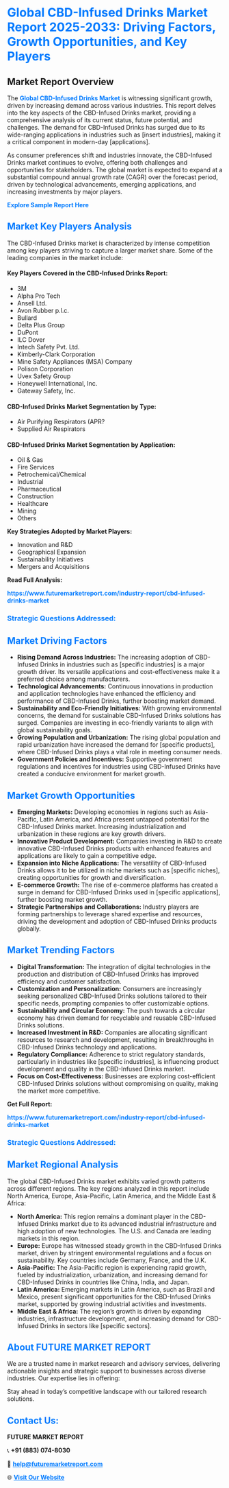 <h1 style="color: #007BFF;">Global CBD-Infused Drinks Market Report 2025-2033: Driving Factors, Growth Opportunities, and Key Players</h1>

<section id="overview">
<h2>Market Report Overview</h2>
<p>The <a href="https://www.futuremarketreport.com/industry-report/cbd-infused-drinks-market" style="color: #007BFF; text-decoration: none;"><strong>Global CBD-Infused Drinks Market</strong></a> is witnessing significant growth, driven by increasing demand across various industries. This report delves into the key aspects of the CBD-Infused Drinks market, providing a comprehensive analysis of its current status, future potential, and challenges. The demand for CBD-Infused Drinks has surged due to its wide-ranging applications in industries such as [insert industries], making it a critical component in modern-day [applications].</p>
<p>As consumer preferences shift and industries innovate, the CBD-Infused Drinks market continues to evolve, offering both challenges and opportunities for stakeholders. The global market is expected to expand at a substantial compound annual growth rate (CAGR) over the forecast period, driven by technological advancements, emerging applications, and increasing investments by major players.</p>
</section>

<section id="overview">
<p><a href="https://www.futuremarketreport.com/request-sample/reportId=36692" style="color: #007BFF; text-decoration: none;"><strong>Explore Sample Report Here</strong></a></p>
</section>

<section id="key-players">
<h2 style="color: #007BFF;">Market Key Players Analysis</h2>
<p>The CBD-Infused Drinks market is characterized by intense competition among key players striving to capture a larger market share. Some of the leading companies in the market include:</p>
<h4>Key Players Covered in the CBD-Infused Drinks Report:</h4>
<ul><li>3M</li><li>Alpha Pro Tech</li><li>Ansell Ltd.</li><li>Avon Rubber p.l.c.</li><li>Bullard</li><li>Delta Plus Group</li><li>DuPont</li><li>ILC Dover</li><li>Intech Safety Pvt. Ltd.</li><li>Kimberly-Clark Corporation</li><li>Mine Safety Appliances (MSA) Company</li><li>Polison Corporation</li><li>Uvex Safety Group</li><li>Honeywell International, Inc.</li><li>Gateway Safety, Inc.</li></ul>
<h4>CBD-Infused Drinks Market Segmentation by Type:</h4>
<ul><li>Air Purifying Respirators (APR?</li><li>Supplied Air Respirators</li></ul>

<h4>CBD-Infused Drinks Market Segmentation by Application:</h4>
<ul><li>Oil &amp; Gas</li><li>Fire Services</li><li>Petrochemical/Chemical</li><li>Industrial</li><li>Pharmaceutical</li><li>Construction</li><li>Healthcare</li><li>Mining</li><li>Others</li></ul>
<p><strong>Key Strategies Adopted by Market Players:</strong></p>
<ul>
<li>Innovation and R&D</li>
<li>Geographical Expansion</li>
<li>Sustainability Initiatives</li>
<li>Mergers and Acquisitions</li>
</ul>
</section>

<section>
<p><strong>Read Full Analysis: </strong></p><a href="https://www.futuremarketreport.com/industry-report/cbd-infused-drinks-market" style="color: #007BFF; text-decoration: none;"><strong>https://www.futuremarketreport.com/industry-report/cbd-infused-drinks-market</strong></a>
<h3 style="color: #007BFF;">Strategic Questions Addressed:</h3>
</section>

<section id="driving-factors">
<h2 style="color: #007BFF;">Market Driving Factors</h2>
<ul>
<li><strong>Rising Demand Across Industries:</strong> The increasing adoption of CBD-Infused Drinks in industries such as [specific industries] is a major growth driver. Its versatile applications and cost-effectiveness make it a preferred choice among manufacturers.</li>
<li><strong>Technological Advancements:</strong> Continuous innovations in production and application technologies have enhanced the efficiency and performance of CBD-Infused Drinks, further boosting market demand.</li>
<li><strong>Sustainability and Eco-Friendly Initiatives:</strong> With growing environmental concerns, the demand for sustainable CBD-Infused Drinks solutions has surged. Companies are investing in eco-friendly variants to align with global sustainability goals.</li>
<li><strong>Growing Population and Urbanization:</strong> The rising global population and rapid urbanization have increased the demand for [specific products], where CBD-Infused Drinks plays a vital role in meeting consumer needs.</li>
<li><strong>Government Policies and Incentives:</strong> Supportive government regulations and incentives for industries using CBD-Infused Drinks have created a conducive environment for market growth.</li>
</ul>
</section>

<section id="growth-opportunities">
<h2 style="color: #007BFF;">Market Growth Opportunities</h2>
<ul>
<li><strong>Emerging Markets:</strong> Developing economies in regions such as Asia-Pacific, Latin America, and Africa present untapped potential for the CBD-Infused Drinks market. Increasing industrialization and urbanization in these regions are key growth drivers.</li>
<li><strong>Innovative Product Development:</strong> Companies investing in R&D to create innovative CBD-Infused Drinks products with enhanced features and applications are likely to gain a competitive edge.</li>
<li><strong>Expansion into Niche Applications:</strong> The versatility of CBD-Infused Drinks allows it to be utilized in niche markets such as [specific niches], creating opportunities for growth and diversification.</li>
<li><strong>E-commerce Growth:</strong> The rise of e-commerce platforms has created a surge in demand for CBD-Infused Drinks used in [specific applications], further boosting market growth.</li>
<li><strong>Strategic Partnerships and Collaborations:</strong> Industry players are forming partnerships to leverage shared expertise and resources, driving the development and adoption of CBD-Infused Drinks products globally.</li>
</ul>
</section>

<section id="trending-factors">
<h2 style="color: #007BFF;">Market Trending Factors</h2>
<ul>
<li><strong>Digital Transformation:</strong> The integration of digital technologies in the production and distribution of CBD-Infused Drinks has improved efficiency and customer satisfaction.</li>
<li><strong>Customization and Personalization:</strong> Consumers are increasingly seeking personalized CBD-Infused Drinks solutions tailored to their specific needs, prompting companies to offer customizable options.</li>
<li><strong>Sustainability and Circular Economy:</strong> The push towards a circular economy has driven demand for recyclable and reusable CBD-Infused Drinks solutions.</li>
<li><strong>Increased Investment in R&D:</strong> Companies are allocating significant resources to research and development, resulting in breakthroughs in CBD-Infused Drinks technology and applications.</li>
<li><strong>Regulatory Compliance:</strong> Adherence to strict regulatory standards, particularly in industries like [specific industries], is influencing product development and quality in the CBD-Infused Drinks market.</li>
<li><strong>Focus on Cost-Effectiveness:</strong> Businesses are exploring cost-efficient CBD-Infused Drinks solutions without compromising on quality, making the market more competitive.</li>
</ul>
</section>

<section>
<p><strong>Get Full Report: </strong></p><a href="https://www.futuremarketreport.com/industry-report/cbd-infused-drinks-market" style="color: #007BFF; text-decoration: none;"><strong>https://www.futuremarketreport.com/industry-report/cbd-infused-drinks-market</strong></a>
<h3 style="color: #007BFF;">Strategic Questions Addressed:</h3>
</section>


<section id="regional-analysis">
<h2 style="color: #007BFF;">Market Regional Analysis</h2>
<p>The global CBD-Infused Drinks market exhibits varied growth patterns across different regions. The key regions analyzed in this report include North America, Europe, Asia-Pacific, Latin America, and the Middle East & Africa:</p>
<ul>
<li><strong>North America:</strong> This region remains a dominant player in the CBD-Infused Drinks market due to its advanced industrial infrastructure and high adoption of new technologies. The U.S. and Canada are leading markets in this region.</li>
<li><strong>Europe:</strong> Europe has witnessed steady growth in the CBD-Infused Drinks market, driven by stringent environmental regulations and a focus on sustainability. Key countries include Germany, France, and the U.K.</li>
<li><strong>Asia-Pacific:</strong> The Asia-Pacific region is experiencing rapid growth, fueled by industrialization, urbanization, and increasing demand for CBD-Infused Drinks in countries like China, India, and Japan.</li>
<li><strong>Latin America:</strong> Emerging markets in Latin America, such as Brazil and Mexico, present significant opportunities for the CBD-Infused Drinks market, supported by growing industrial activities and investments.</li>
<li><strong>Middle East & Africa:</strong> The region’s growth is driven by expanding industries, infrastructure development, and increasing demand for CBD-Infused Drinks in sectors like [specific sectors].</li>
</ul>
</section>

<footer>
<h2 style="color: #007BFF;">About FUTURE MARKET REPORT</h2>
<p>We are a trusted name in market research and advisory services, delivering actionable insights and strategic support to businesses across diverse industries. Our expertise lies in offering:</p>

<p>Stay ahead in today’s competitive landscape with our tailored research solutions.</p>

<h2 style="color: #007BFF;">Contact Us:</h2>
<p><strong>FUTURE MARKET REPORT</strong></p>
<p>📞 <strong>+91 (883) 074-8030</strong></p>
<p>📧 <strong><a href="mailto:help@futuremarketreport.com" style="color: #007BFF;">help@futuremarketreport.com</a></strong></p>
<p>🌐 <strong><a href="https://www.futuremarketreport.com/" style="color: #007BFF;">Visit Our Website</a></strong></p>
</footer>